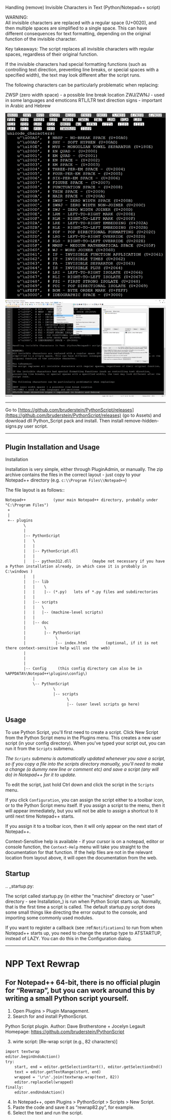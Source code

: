 Handling (remove) Invisible Characters in Text (Python/Notepad++ script)

WARNING: 	
All invisible characters are replaced with a regular space (U+0020), and then multiple spaces are simplified to a single space. This can have different consequences for text formatting, depending on the original function of the invisible character.

Key takeaways:
The script replaces all invisible characters with regular spaces, regardless of their original function.

If the invisible characters had special formatting functions (such as controlling text direction, preventing line breaks, or special spaces with a specified width), the text may look different after the script runs.

The following characters can be particularly problematic when replacing:

ZWSP (zero width space) - a possible line break location
ZWJ/ZWNJ - used in some languages and emoticons
RTL/LTR text direction signs - important in Arabic and Hebrew

![notepad-remove.jpg](images/notepad-remove.jpg)
![notepad-remove1.jpg](images/notepad-remove1.jpg)

******************************
Go to [https://github.com/bruderstein/PythonScript/releases](https://github.com/bruderstein/PythonScript/releases) (go to Assets) and download dll Python_Script pack and install. Then install remove-hidden-signs.py user script.
***
## Plugin Installation and Usage

Installation

Installation is very simple, either through PluginAdmin, or manually.  The zip archive contains the 
files in the correct layout - just copy to your Notepad++ directory (e.g. `c:\\Program Files\\Notepad++`)

The file layout is as follows::

	Notepad++            (your main Notepad++ directory, probably under "C:\Program Files")
	 +
	 |
	 +-- plugins
			\
			|
			|-- PythonScript
			|   \
			|   |
			|   |-- PythonScript.dll
			|   |
			|   |-- python312.dll         (maybe not necessary if you have a Python installation already, in which case it is probably in C:\windows )
			|   |
			|   |-- lib
			|   |    \
			|   |    |-- (*.py)   lots of *.py files and subdirectories
			|   |
			|   |-- scripts
			|   |	\
			|   |	|-- (machine-level scripts)
			|   |
			|   |-- doc
			|        \
			|        |-- PythonScript
			|             \
			|             |-- index.html        (optional, if it is not there context-sensitive help will use the web)
			|
			|
			|
			|-- Config     (this config directory can also be in %APPDATA%\Notepad++\plugins\config\)
				|
				\-- PythonScript
						 \
						 |-- scripts
							   \
							   |-- (user level scripts go here)


## Usage


To use Python Script, you'll first need to create a script.  Click New Script from the Python Script menu in the Plugins menu.
This creates a new user script (in your config directory).  When you've typed your script out, you can run it from the `Scripts` submenu.

*The `Scripts` submenu is automatically updated whenever you save a script, so if you copy a file into the scripts directory manually, 
you'll need to make a change (a dummy new line or comment etc) and save a script (any will do) in Notepad++ for it to update.*

To edit the script, just hold Ctrl down and click the script in the `Scripts` menu.  

If you click `Configuration`, you can assign the script either to a toolbar icon, or to the Python Script menu itself.  If you assign a 
script to the menu, then it will appear immediately, but you will not be able to assign a shortcut to it until next time Notepad++ starts.

If you assign it to a toolbar icon, then it will only appear on the next start of Notepad++.

Context-Sensitive help is available - if your cursor is on a notepad, editor or console function, the ``Context-Help`` menu
will take you straight to the documentation for that function.  If the help files are not in the relevant location from layout above, it will open the 
documentation from the web.


## Startup

.. _startup.py:

The script called startup.py (in either the "machine" directory or "user" directory - see Installation_) is run when Python Script
starts up.  Normally, that is the first time a script is called.  The default startup.py script does some small things like directing 
the error output to the console, and importing some commonly used modules.  

If you want to register a callback (see :ref:`Notifications`) to run from when Notepad++ starts up, you need to change the startup type
to ATSTARTUP, instead of LAZY.  You can do this in the Configuration dialog.
******************************************************************************
 # NPP Text Rewrap 
## For Notepad++ 64-bit, there is no official plugin for “Rewrap”, but you can work around this by writing a small Python script yourself.

1. Open Plugins > Plugin Management.
2. Search for and install PythonScript.

Python Script plugin.
Author: Dave Brotherstone + Jocelyn Legault
Homepage: https://github.com/bruderstein/PythonScript

3. wirte script: [Re-wrap script (e.g., 82 characters)]
   
```
import textwrap
editor.beginUndoAction()
try:
    start, end = editor.getSelectionStart(), editor.getSelectionEnd()
    text = editor.getTextRange(start, end)
    wrapped = '\r\n'.join(textwrap.wrap(text, 82))
    editor.replaceSel(wrapped)
finally:
    editor.endUndoAction()
```

4. In Notepad++, open Plugins > PythonScript > Scripts > New Script.
5. Paste the code and save it as “rewrap82.py”, for example.
6. Select the text and run the script.
